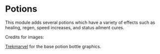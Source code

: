 Potions
============

This module adds several potions which have a variety of effects such as healing, regen, speed increases, and status
ailment cures.


Credits for images:

[Trekmarvel](https://github.com/Trekmarvel) for the base potion bottle graphics.